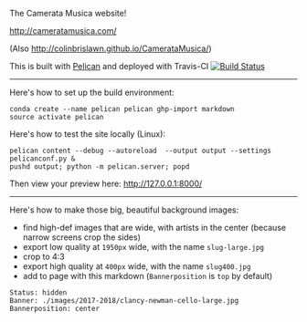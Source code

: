 The Camerata Musica website!

http://cameratamusica.com/

(Also http://colinbrislawn.github.io/CamerataMusica/)

This is built with [Pelican](http://docs.getpelican.com/) and deployed with Travis-CI [![Build Status](https://travis-ci.org/colinbrislawn/CamerataMusica.svg?branch=master)](https://travis-ci.org/colinbrislawn/CamerataMusica)

---

Here's how to set up the build environment:
```
conda create --name pelican pelican ghp-import markdown
source activate pelican
```

Here's how to test the site locally (Linux):
```
pelican content --debug --autoreload  --output output --settings pelicanconf.py &
pushd output; python -m pelican.server; popd
```
Then view your preview here: http://127.0.0.1:8000/

---

Here's how to make those big, beautiful background images:
- find high-def images that are wide, with artists in the center (because narrow screens crop the sides) 
- export low quality at `1950px` wide, with the name `slug-large.jpg`
- crop to 4:3
- export high quality at `400px` wide, with the name `slug400.jpg`
- add to page with this markdown (`Bannerposition` is `top` by default)
```
Status: hidden
Banner: ./images/2017-2018/clancy-newman-cello-large.jpg
Bannerposition: center
```
